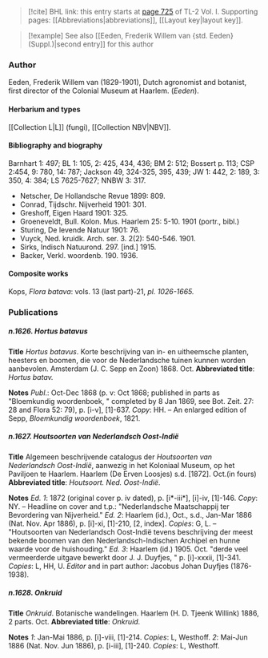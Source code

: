 > [!cite] BHL link: this entry starts at [page 725](https://www.biodiversitylibrary.org/item/103414#page/773/mode/1up) of TL-2 Vol. I.
> Supporting pages: [[Abbreviations|abbreviations]], [[Layout key|layout key]].

> [!example] See also [[Eeden, Frederik Willem van {std. Eeden} (Suppl.)|second entry]] for this author

### Author

Eeden, Frederik Willem van (1829-1901), Dutch agronomist and botanist, first director of the Colonial Museum at Haarlem. (*Eeden*).

#### Herbarium and types

[[Collection L|L]] (fungi), [[Collection NBV|NBV]].

#### Bibliography and biography

Barnhart 1: 497; BL 1: 105, 2: 425, 434, 436; BM 2: 512; Bossert p. 113; CSP 2:454, 9: 780, 14: 787; Jackson 49, 324-325, 395, 439; JW 1: 442, 2: 189, 3: 350, 4: 384; LS 7625-7627; NNBW 3: 317.
- Netscher, De Hollandsche Revue 1899: 809.
- Conrad, Tijdschr. Nijverheid 1901: 301.
- Greshoff, Eigen Haard 1901: 325.
- Groeneveldt, Bull. Kolon. Mus. Haarlem 25: 5-10. 1901 (portr., bibl.)
- Sturing, De levende Natuur 1901: 76.
- Vuyck, Ned. kruidk. Arch. ser. 3. 2(2): 540-546. 1901.
- Sirks, Indisch Natuurond. 297. \[ind.\] 1915.
- Backer, Verkl. woordenb. 190. 1936.

#### Composite works

Kops, *Flora batava*: vols. 13 (last part)-21, *pl. 1026-1665.*

### Publications

##### n.1626. Hortus batavus

**Title**
*Hortus batavus*. Korte beschrijving van in- en uitheemsche planten, heesters en boomen, die voor de Nederlandsche tuinen kunnen worden aanbevolen. Amsterdam (J. C. Sepp en Zoon) 1868. Oct.
**Abbreviated title**: *Hortus batav.*

**Notes**
*Publ*.: Oct-Dec 1868 (p. v: Oct 1868; published in parts as "Bloemkundig woordenboek, " completed by 8 Jan 1869, see Bot. Zeit. 27: 28 and Flora 52: 79), p. \[i-v\], \[1\]-637.
*Copy*: HH. – An enlarged edition of Sepp, *Bloemkundig woordenboek*, 1821.

##### n.1627. Houtsoorten van Nederlandsch Oost-Indië

**Title**
Algemeen beschrijvende catalogus der *Houtsoorten van Nederlandsch Oost-Indië*, aanwezig in het Koloniaal Museum, op het Paviljoen te Haarlem. Haarlem (De Erven Loosjes) s.d. \[1872\]. Oct.(in fours)
**Abbreviated title**: *Houtsoort. Ned. Oost-Indië*.

**Notes**
*Ed. 1*: 1872 (original cover p. iv dated), p. \[i\*-iii\*\], \[i\]-iv, \[1\]-146. *Copy*: NY. – Headline on cover and t.p.: "Nederlandsche Maatschappij ter Bevordering van Nijverheid."
*Ed. 2*: Haarlem (id.), Oct., s.d., Jan-Mar 1886 (Nat. Nov. Apr 1886), p. \[i\]-xi, \[1\]-210, \[2, index\]. *Copies*: G, L. – "Houtsoorten van Nederlandsch Oost-Indië tevens beschrijving der meest bekende boomen van den Nederlandsch-Indischen Archipel en hunne waarde voor de huishouding."
*Ed. 3*: Haarlem (id.) 1905. Oct. "derde veel vermeerderde uitgave bewerkt door J. J. Duyfjes, " p. \[i\]-xxxii, \[1\]-341. *Copies*: L, HH, U. *Editor* and in part author: Jacobus Johan Duyfjes (1876-1938).

##### n.1628. Onkruid

**Title**
*Onkruid*. Botanische wandelingen. Haarlem (H. D. Tjeenk Willink) 1886, 2 parts. Oct.
**Abbreviated title**: *Onkruid*.

**Notes**
*1*: Jan-Mai 1886, p. \[i\]-viii, \[1\]-214. *Copies*: L, Westhoff.
*2*: Mai-Jun 1886 (Nat. Nov. Jun 1886), p. \[i-iii\], \[1\]-240. *Copies*: L, Westhoff.

